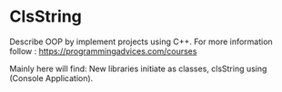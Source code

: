 # ClsString

Describe OOP by implement projects using C++. For more information follow : https://programmingadvices.com/courses

Mainly here will find: New libraries initiate as classes, clsString using (Console Application).

